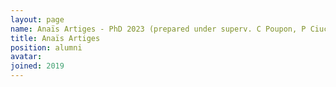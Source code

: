 ```yaml
---
layout: page
name: Anaïs Artiges - PhD 2023 (prepared under superv. C Poupon, P Ciuciu, I Uszynski)
title: Anaïs Artiges
position: alumni
avatar:
joined: 2019
---
```


